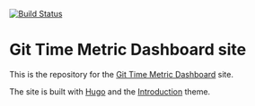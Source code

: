 [![Build Status](https://travis-ci.com/acuarica/gtmdash.io.svg?branch=master)](https://travis-ci.com/acuarica/gtmdash.io)

# Git Time Metric Dashboard site

This is the repository for the [Git Time Metric Dashboard](https://github.com/acuarica/gtm-web) site.

The site is built with [Hugo](https://gohugo.io/) and the [Introduction](https://themes.gohugo.io/hugo-theme-introduction/) theme.
